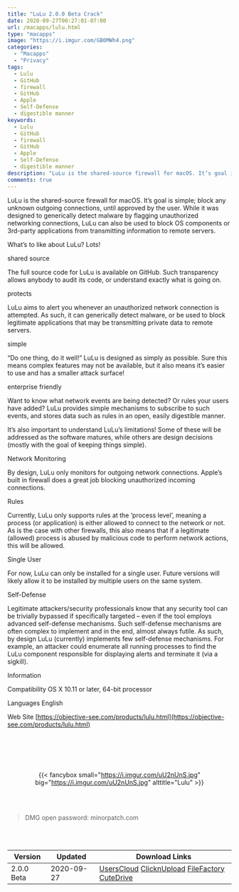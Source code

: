 ```yaml
---
title: "LuLu 2.0.0 Beta Crack"
date: 2020-09-27T00:27:01-07:00
url: /macapps/lulu.html
type: "macapps"
image: "https://i.imgur.com/GB0MWh4.png"
categories:
  - "Macapps"
  - "Privacy"
tags:
  - Lulu
  - GitHub
  - firewall
  - GitHub
  - Apple
  - Self-Defense
  - digestible manner
keywords:
  - Lulu
  - GitHub
  - firewall
  - GitHub
  - Apple
  - Self-Defense
  - digestible manner
description: "LuLu is the shared-source firewall for macOS. It’s goal is simple; block any unknown outgoing connections, until approved by the user"
comments: true
---
```


LuLu is the shared-source firewall for macOS. It’s goal is simple; block any unknown outgoing connections, until approved by the user. While it was designed to generically detect malware by flagging unauthorized networking connections, LuLu can also be used to block OS components or 3rd-party applications from transmitting information to remote servers.

What’s to like about LuLu? Lots!

shared source

The full source code for LuLu is available on GitHub. Such transparency allows anybody to audit its code, or understand exactly what is going on.

protects

LuLu aims to alert you whenever an unauthorized network connection is attempted. As such, it can generically detect malware, or be used to block legitimate applications that may be transmitting private data to remote servers.

simple

“Do one thing, do it well!” LuLu is designed as simply as possible. Sure this means complex features may not be available, but it also means it’s easier to use and has a smaller attack surface!

enterprise friendly

Want to know what network events are being detected? Or rules your users have added? LuLu provides simple mechanisms to subscribe to such events, and stores data such as rules in an open, easily digestible manner.

It’s also important to understand LuLu’s limitations! Some of these will be addressed as the software matures, while others are design decisions (mostly with the goal of keeping things simple).

Network Monitoring

By design, LuLu only monitors for outgoing network connections. Apple’s built in firewall does a great job blocking unauthorized incoming connections.

Rules

Currently, LuLu only supports rules at the ‘process level’, meaning a process (or application) is either allowed to connect to the network or not. As is the case with other firewalls, this also means that if a legitimate (allowed) process is abused by malicious code to perform network actions, this will be allowed.

Single User

For now, LuLu can only be installed for a single user. Future versions will likely allow it to be installed by multiple users on the same system.

Self-Defense

Legitimate attackers/security professionals know that any security tool can be trivially bypassed if specifically targeted – even if the tool employs advanced self-defense mechanisms. Such self-defense mechanisms are often complex to implement and in the end, almost always futile. As such, by design LuLu (currently) implements few self-defense mechanisms. For example, an attacker could enumerate all running processes to find the LuLu component responsible for displaying alerts and terminate it (via a sigkill).

Information

Compatibility    OS X 10.11 or later, 64-bit processor

Languages    English

Web Site   [https://objective-see.com/products/lulu.html](https://objective-see.com/products/lulu.html)

<br/>
<br/>
<script async src="https://pagead2.googlesyndication.com/pagead/js/adsbygoogle.js"></script>
<ins class="adsbygoogle"
     style="display:block; text-align:center;"
     data-ad-layout="in-article"
     data-ad-format="fluid"
     data-ad-client="ca-pub-8746275014476192"
     data-ad-slot="5144997159"></ins>
<script>
     (adsbygoogle = window.adsbygoogle || []).push({});
</script>
<br/>
<br/>


<center>

{{< fancybox small="https://i.imgur.com/uU2nUnS.jpg" big="https://i.imgur.com/uU2nUnS.jpg" alttitle="Lulu" >}}

</center>

<br/>
<br/>


> DMG open password: minorpatch.com

<br/>

<br/>
<div id="history_version" class="history_version">

| Version | Updated | Download Links |
| ---- | ---- | ---- |
| 2.0.0 Beta | 2020-09-27 | [UsersCloud](https://ouo.io/NEm52c)   [ClicknUpload](https://ouo.io/keJLdY)   [FileFactory](https://ouo.io/O8o3JA)   [CuteDrive](https://ouo.io/nkR19Ic) |

</div>
